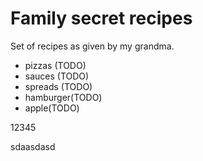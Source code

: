 # Family secret recipes

Set of recipes as given by my grandma.

* pizzas (TODO)
* sauces (TODO)
* spreads (TODO)
* hamburger(TODO)
* apple(TODO)




12345

sdaasdasd